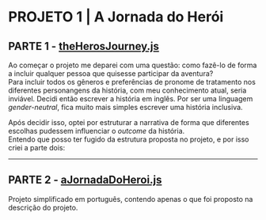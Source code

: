 # **PROJETO 1** | A Jornada do Herói

## **PARTE 1** - [theHerosJourney.js](https://github.com/miaslls/BLUE_Modulo_01_PROJETOS/blob/main/Projeto_01/Projeto_01_theHerosJourney.js)

Ao começar o projeto me deparei com uma questão: como fazê-lo de forma a incluir qualquer pessoa que quisesse participar da aventura?  
Para incluir todos os gêneros e preferências de pronome de tratamento nos diferentes personangens da história, com meu conhecimento atual, seria inviável. Decidi então escrever a história em inglês. Por ser uma linguagem *gender-neutral*, fica muito mais simples escrever uma história inclusiva.

Após decidir isso, optei por estruturar a narrativa de forma que diferentes escolhas pudessem influenciar o *outcome* da história.  
Entendo que posso ter fugido da estrutura proposta no projeto, e por isso criei a parte dois:

---

## **PARTE 2** - [aJornadaDoHeroi.js](https://github.com/miaslls/BLUE_Modulo_01_PROJETOS/blob/main/Projeto_01/Projeto_01_aJornadaDoHeroi.js)

Projeto simplificado em português, contendo apenas o que foi proposto na descrição do projeto.